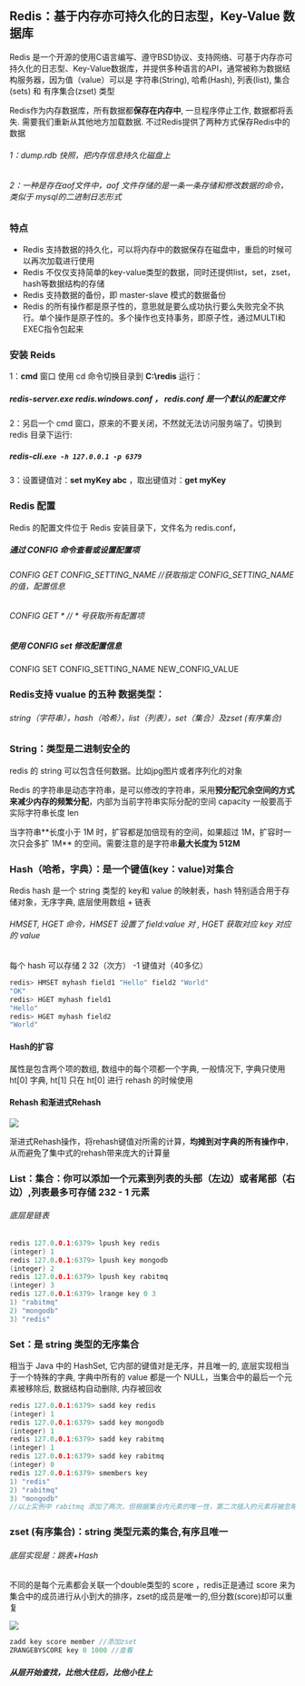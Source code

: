 ## Redis：基于内存亦可持久化的日志型，Key-Value 数据库

Redis 是一个开源的使用C语言编写、遵守BSD协议、支持网络、可基于内存亦可持久化的日志型、Key-Value数据库，并提供多种语言的API，通常被称为数据结构服务器，因为值（value）可以是 字符串(String), 哈希(Hash), 列表(list), 集合(sets) 和 有序集合(zset) 类型

Redis作为内存数据库，所有数据都**保存在内存中**, 一旦程序停止工作, 数据都将丢失. 需要我们重新从其他地方加载数据. 
不过Redis提供了两种方式保存Redis中的数据

###### 1：dump.rdb 快照，把内存信息持久化磁盘上

###### 2：一种是存在aof文件中，aof 文件存储的是一条一条存储和修改数据的命令，类似于 mysql的二进制日志形式

### 特点

-  Redis 支持数据的持久化，可以将内存中的数据保存在磁盘中，重启的时候可以再次加载进行使用
-  Redis 不仅仅支持简单的key-value类型的数据，同时还提供list，set，zset，hash等数据结构的存储
-  Redis 支持数据的备份，即 master-slave 模式的数据备份
- Redis 的所有操作都是原子性的，意思就是要么成功执行要么失败完全不执行。单个操作是原子性的。多个操作也支持事务，即原子性，通过MULTI和EXEC指令包起来

### 安装 Reids

1：**cmd** 窗口  使用 cd 命令切换目录到 **C:\redis**  运行： 

##### 	redis-server.exe    redis.windows.conf   ， **redis.conf** 是一个默认的配置文件

2：另启一个 cmd 窗口，原来的不要关闭，不然就无法访问服务端了。切换到 redis 目录下运行: 

##### 	redis-cli.`exe -h 127.0.0.1 -p 6379`

3：设置键值对：**set myKey abc** ，取出键值对：**get myKey**

### Redis 配置

Redis 的配置文件位于 Redis 安装目录下，文件名为 redis.conf，

##### 通过 CONFIG 命令查看或设置配置项

###### CONFIG   GET    CONFIG_SETTING_NAME     //获取指定 CONFIG_SETTING_NAME的值，配置信息

###### CONFIG   GET  *       // * 号获取所有配置项

##### 使用 CONFIG set 修改配置信息

CONFIG  SET    CONFIG_SETTING_NAME    NEW_CONFIG_VALUE

### Redis支持 vualue 的五种 数据类型：

###### string（字符串），hash（哈希），list（列表），set（集合）及zset  (有序集合)



### String：类型是二进制安全的

redis 的 string 可以包含任何数据。比如jpg图片或者序列化的对象

Redis 的字符串是动态字符串，是可以修改的字符串，采⽤**预分配冗余空间的⽅式来减少内存的频繁分配**，内部为当前字符串实际分配的空间 capacity ⼀般要⾼于实际字符串⻓度 len

当字符串**⻓度⼩于 1M 时，扩容都是加倍现有的空间，如果超过 1M，扩容时⼀次只会多扩 1M** 的空间。需要注意的是字符串**最⼤⻓度为 512M**

### Hash（哈希，字典）：是一个键值(key：value)对集合

Redis hash 是一个 string 类型的 key和 value 的映射表，hash 特别适合用于存储对象，⽆序字典, 底层使⽤数组 + 链表

######  HMSET, HGET 命令，HMSET  设置了 field:value 对 , HGET 获取对应 key  对应的 value

每个 hash 可以存储 2 32（次方） -1 键值对（40多亿）

```c
redis> HMSET myhash field1 "Hello" field2 "World"
"OK"
redis> HGET myhash field1
"Hello"
redis> HGET myhash field2
"World"
```

#### Hash的扩容

属性是包含两个项的数组, 数组中的每个项都⼀个字典, ⼀般情况下, 字典只使⽤ ht[0] 字典, ht[1] 只在 ht[0] 进⾏
rehash 的时候使用

#### Rehash 和渐进式Rehash

![](G:\Java\Redis\Rehash.png)

渐进式Rehash操作，将rehash键值对所需的计算，**均摊到对字典的所有操作中**，从而避免了集中式的rehash带来庞大的计算量

### List：集合：你可以添加一个元素到列表的头部（左边）或者尾部（右边）,列表最多可存储  **232 - 1** 元素 

###### 底层是链表

```c
redis 127.0.0.1:6379> lpush key redis
(integer) 1
redis 127.0.0.1:6379> lpush key mongodb
(integer) 2
redis 127.0.0.1:6379> lpush key rabitmq
(integer) 3
redis 127.0.0.1:6379> lrange key 0 3
1) "rabitmq"
2) "mongodb"
3) "redis"
```

### Set：是 string 类型的无序集合

相当于 Java 中的 HashSet, 它内部的键值对是⽆序，并且唯⼀的, 底层实现相当于⼀个特殊的字典, 字典中所有的 value 都是⼀个 NULL，当集合中的最后⼀个元素被移除后, 数据结构⾃动删除, 内存被回收

```c
redis 127.0.0.1:6379> sadd key redis
(integer) 1
redis 127.0.0.1:6379> sadd key mongodb
(integer) 1
redis 127.0.0.1:6379> sadd key rabitmq
(integer) 1
redis 127.0.0.1:6379> sadd key rabitmq
(integer) 0
redis 127.0.0.1:6379> smembers key
1) "redis"
2) "rabitmq"
3) "mongodb"
//以上实例中 rabitmq 添加了两次，但根据集合内元素的唯一性，第二次插入的元素将被忽略。
```

### zset (有序集合)：string 类型元素的集合,有序且唯一

###### 底层实现是：跳表+Hash

不同的是每个元素都会关联一个double类型的 score ，redis正是通过 score 来为集合中的成员进行从小到大的排序，zset的成员是唯一的,但分数(score)却可以重复

![](G:\Java\Redis\Zset.png)

```C
zadd key score member //添加zset
ZRANGEBYSCORE key 0 1000 //查看
```



#####  从层开始查找，比他大往后，比他小往上



